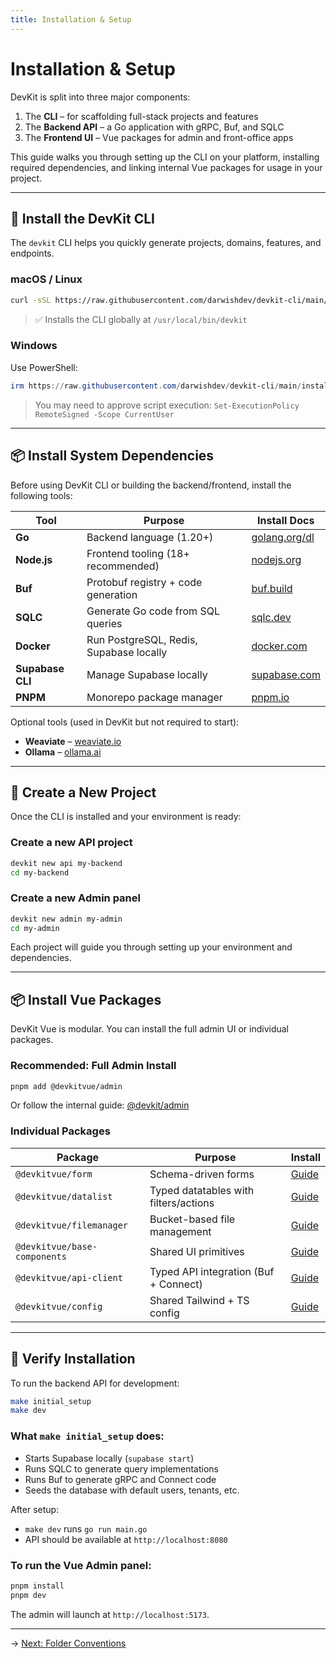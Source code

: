 ```yaml
---
title: Installation & Setup
---
```


# Installation & Setup

DevKit is split into three major components:

1. The **CLI** – for scaffolding full-stack projects and features
2. The **Backend API** – a Go application with gRPC, Buf, and SQLC
3. The **Frontend UI** – Vue packages for admin and front-office apps

This guide walks you through setting up the CLI on your platform, installing required dependencies, and linking internal Vue packages for usage in your project.

---

## 🧰 Install the DevKit CLI

The `devkit` CLI helps you quickly generate projects, domains, features, and endpoints.

### macOS / Linux

```bash
curl -sSL https://raw.githubusercontent.com/darwishdev/devkit-cli/main/install.sh | bash
```

> ✅ Installs the CLI globally at `/usr/local/bin/devkit`

### Windows

Use PowerShell:

```powershell
irm https://raw.githubusercontent.com/darwishdev/devkit-cli/main/install.ps1 | iex
```

> You may need to approve script execution:
> `Set-ExecutionPolicy RemoteSigned -Scope CurrentUser`

---

## 📦 Install System Dependencies

Before using DevKit CLI or building the backend/frontend, install the following tools:

| Tool             | Purpose                                 | Install Docs                                         |
| ---------------- | --------------------------------------- | ---------------------------------------------------- |
| **Go**           | Backend language (1.20+)                | [golang.org/dl](https://golang.org/dl/)              |
| **Node.js**      | Frontend tooling (18+ recommended)      | [nodejs.org](https://nodejs.org)                     |
| **Buf**          | Protobuf registry + code generation     | [buf.build](https://docs.buf.build/installation)     |
| **SQLC**         | Generate Go code from SQL queries       | [sqlc.dev](https://docs.sqlc.dev/overview/install)   |
| **Docker**       | Run PostgreSQL, Redis, Supabase locally | [docker.com](https://docs.docker.com/get-docker/)    |
| **Supabase CLI** | Manage Supabase locally                 | [supabase.com](https://supabase.com/docs/guides/cli) |
| **PNPM**         | Monorepo package manager                | [pnpm.io](https://pnpm.io/installation)              |

Optional tools (used in DevKit but not required to start):

- **Weaviate** – [weaviate.io](https://weaviate.io/developers/installation)
- **Ollama** – [ollama.ai](https://ollama.ai/download)

---

## 🚀 Create a New Project

Once the CLI is installed and your environment is ready:

### Create a new API project

```bash
devkit new api my-backend
cd my-backend
```

### Create a new Admin panel

```bash
devkit new admin my-admin
cd my-admin
```

Each project will guide you through setting up your environment and dependencies.

---

## 📦 Install Vue Packages

DevKit Vue is modular. You can install the full admin UI or individual packages.

### Recommended: Full Admin Install

```bash
pnpm add @devkitvue/admin
```

Or follow the internal guide: [@devkit/admin](/vue/admin)

### Individual Packages

| Package                      | Purpose                               | Install                       |
| ---------------------------- | ------------------------------------- | ----------------------------- |
| `@devkitvue/form`            | Schema-driven forms                   | [Guide](/vue/form)            |
| `@devkitvue/datalist`        | Typed datatables with filters/actions | [Guide](/vue/datalist)        |
| `@devkitvue/filemanager`     | Bucket-based file management          | [Guide](/vue/filemanager)     |
| `@devkitvue/base-components` | Shared UI primitives                  | [Guide](/vue/base-components) |
| `@devkitvue/api-client`      | Typed API integration (Buf + Connect) | [Guide](/vue/api-client-pkg)  |
| `@devkitvue/config`          | Shared Tailwind + TS config           | [Guide](/vue/config)          |

---

## 🧪 Verify Installation

To run the backend API for development:

```bash
make initial_setup
make dev
```

### What `make initial_setup` does:

- Starts Supabase locally (`supabase start`)
- Runs SQLC to generate query implementations
- Runs Buf to generate gRPC and Connect code
- Seeds the database with default users, tenants, etc.

After setup:

- `make dev` runs `go run main.go`
- API should be available at `http://localhost:8080`

### To run the Vue Admin panel:

```bash
pnpm install
pnpm dev
```

The admin will launch at `http://localhost:5173`.

---

→ [Next: Folder Conventions](./conventions.md)
